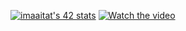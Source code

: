 

[![imaaitat's 42 stats](https://badge.mediaplus.ma/greenbinary/imaaitat)](https://github.com/oakoudad/badge42)
[![Watch the video](https://i.imgur.com/vKb2F1B.png)](https://youtu.be/vt5fpE0bzSY)

